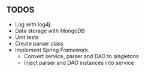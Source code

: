 TODOS
-----
* Log with log4j
* Data storage with MongoDB
* Unit tests
* Create parser class
* Implement Spring Framework.
    * Convert service, parser and DAO to singletons
    * Inject parser and DAO instances into service

